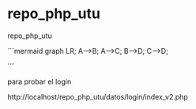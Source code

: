# repo_php_utu
repo_php_utu

´´´mermaid
graph LR;
    A-->B;
    A-->C;
    B-->D;
    C-->D;
    
´´´

para probar el login

http://localhost/repo_php_utu/datos/login/index_v2.php


